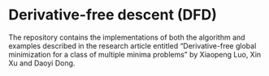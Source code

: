 # Derivative-free descent (DFD)
The repository contains the implementations of both the algorithm and examples described in the research article entitled “Derivative-free global minimization for a class of multiple minima problems” by Xiaopeng Luo, Xin Xu and Daoyi Dong. 
